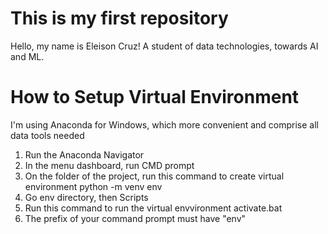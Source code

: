 # This is my first repository
Hello, my name is Eleison Cruz!
A student of data technologies, towards AI and ML.

# How to Setup Virtual Environment
I'm using Anaconda for Windows, which more convenient and comprise all data tools needed
1.  Run the Anaconda Navigator
2.  In the menu dashboard, run CMD prompt
3.  On the folder of the project, run this command to create virtual environment
        python -m venv env
4.  Go env directory, then Scripts
5.  Run this command to run the virtual envvironment
        activate.bat
6.  The prefix of your command prompt must have "env"



